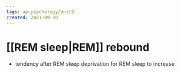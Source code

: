 ```yaml
---
tags: ap-psychology/unit5 
created: 2021-09-30
---
```


# [[REM sleep|REM]] rebound

- tendency after REM sleep deprivation for REM sleep to increase 
